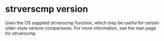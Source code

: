 # strverscmp version

Uses the OS supplied strverscmp function, which may be useful for certain older-style version comparisons. For more information, see the man page for strverscmp.
